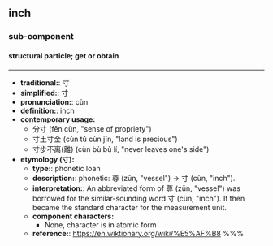 ## inch
### sub-component
#### structural particle; get or obtain
---
- **traditional:**: 寸
- **simplified:**: 寸
- **pronunciation:**: cùn
- **definition:**: inch
- **contemporary usage:**
  - 分寸 (fēn cùn, "sense of propriety")
  - 寸土寸金 (cùn tǔ cùn jīn, "land is precious")
  - 寸步不离(離) (cùn bù bù lí, "never leaves one's side")
- **etymology (寸):**
  - **type:**: phonetic loan
  - **description:**: phonetic: 尊 (zūn, "vessel") → 寸 (cùn, "inch").
  - **interpretation:**: An abbreviated form of 尊 (zūn, "vessel") was borrowed for the similar-sounding word 寸 (cùn, "inch"). It then became the standard character for the measurement unit.
  - **component characters:**
    - None, character is in atomic form
  - **reference:**: https://en.wiktionary.org/wiki/%E5%AF%B8
%%%